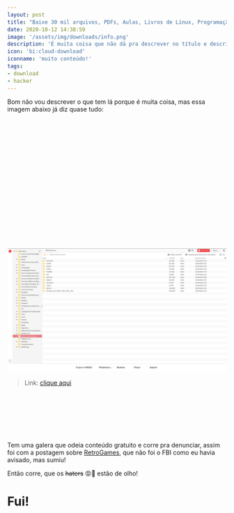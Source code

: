```yaml
---
layout: post
title: "Baixe 30 mil arquivos, PDFs, Aulas, Livros de Linux, Programação, Pentest,... que somam 350 GB"
date: 2020-10-12 14:38:59
image: '/assets/img/downloads/info.png'
description: 'É muita coisa que não dá pra descrever no título e descrição! 😀'
icon: 'bi:cloud-download'
iconname: 'muito conteúdo!'
tags:
- download
- hacker
---
```


Bom não vou descrever o que tem lá porque é muita coisa, mas essa imagem abaixo já diz quase tudo:

<!-- QUADRADO -->
<script async src="//pagead2.googlesyndication.com/pagead/js/adsbygoogle.js"></script>
<ins class="adsbygoogle"
style="display:inline-block;width:336px;height:280px"
data-ad-client="ca-pub-2838251107855362"
data-ad-slot="5351066970"></ins>
<script>
(adsbygoogle = window.adsbygoogle || []).push({});
</script>

[![alt](/assets/img/downloads/mega.png)](https://bit.ly/3nLgCeT)
> Link: [clique aqui](https://bit.ly/3nLgCeT) 

<!-- MINI ANÚNCIO -->
<script async src="//pagead2.googlesyndication.com/pagead/js/adsbygoogle.js"></script>
<!-- Games Root -->
<ins class="adsbygoogle"
style="display:inline-block;width:730px;height:95px"
data-ad-client="ca-pub-2838251107855362"
data-ad-slot="5351066970"></ins>
<script>
(adsbygoogle = window.adsbygoogle || []).push({});
</script>

Tem uma galera que odeia conteúdo gratuito e corre pra denunciar, assim foi com a postagem sobre [RetroGames](https://terminalroot.com.br/2020/09/baixe-mais-de-20000-games-para-megadrive-supernintendo-playstation-e-outros.html), que não foi o FBI como eu havia avisado, mas sumiu!

Então corre, que os ~~haters~~ 😡💩 estão de olho!                                                                                                                                           
# Fui!



